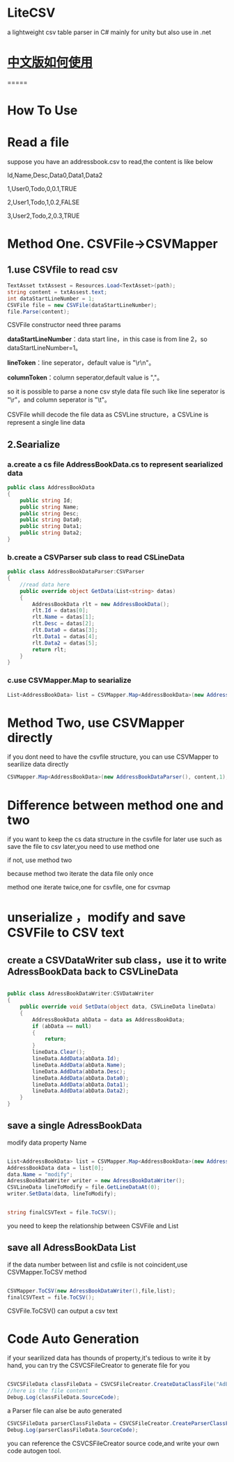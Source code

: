 # LiteCSV
a lightweight csv table parser in C# mainly for unity but also use in .net

# [中文版如何使用](/Docs/README_CN.md)

=====
# How To Use

# Read a file
suppose you have an addressbook.csv to read,the content is like below

Id,Name,Desc,Data0,Data1,Data2

1,User0,Todo,0,0.1,TRUE

2,User1,Todo,1,0.2,FALSE

3,User2,Todo,2,0.3,TRUE

# Method One. CSVFile->CSVMapper

## 1.use CSVfile to read csv

```csharp
TextAsset txtAssest = Resources.Load<TextAsset>(path);
string content = txtAssest.text;
int dataStartLineNumber = 1;
CSVFile file = new CSVFile(dataStartLineNumber);
file.Parse(content);
```

CSVFile constructor need three params


**dataStartLineNumber**：data start line，in this case is from line 2，so dataStartLineNumber=1。

**lineToken**：line seperator，default value is "\r\n"。

**columnToken**：column seperator,default value is ","。


so it is possible to parse a none csv style data file
such like line seperator is "\r"，and column seperator is "\t"。

CSVFile whill decode the file data as CSVLine structure，a CSVLine is represent a single line data

## 2.Searialize

### a.create a cs file AddressBookData.cs to represent searialized data

```csharp
public class AddressBookData
{
    public string Id;
    public string Name;
    public string Desc;
    public string Data0;
    public string Data1;
    public string Data2;
}
```

### b.create a CSVParser sub class to read CSLineData

```csharp
public class AddressBookDataParser:CSVParser
{
    //read data here
    public override object GetData(List<string> datas)
    {
        AddressBookData rlt = new AddressBookData();
        rlt.Id = datas[0];
        rlt.Name = datas[1];
        rlt.Desc = datas[2];
        rlt.Data0 = datas[3];
        rlt.Data1 = datas[4];
        rlt.Data2 = datas[5];
        return rlt;
    }
}
```

### c.use CSVMapper.Map to searialize

```csharp
List<AddressBookData> list = CSVMapper.Map<AddressBookData>(new AddressBookDataParser(), file);
```

# Method Two, use CSVMapper directly

if you dont need to have the csvfile structure, you can use CSVMapper to searilize data directly

```csharp
CSVMapper.Map<AddressBookData>(new AddressBookDataParser(), content,1);
```

# Difference between method one and two

if you want to keep the cs data structure in the csvfile for later use such as save the file to csv later,you need to use method one

if not, use method two

because method two iterate the data file only once

method one iterate twice,one for csvfile, one for csvmap

# unserialize ，modify and save CSVFile to CSV text

## create a CSVDataWriter sub class，use it to write AdressBookData back to CSVLineData

```csharp

public class AdressBookDataWriter:CSVDataWriter
{
    public override void SetData(object data, CSVLineData lineData)
    {
        AddressBookData abData = data as AddressBookData;
        if (abData == null)
        {
            return;
        }
        lineData.Clear();
        lineData.AddData(abData.Id);
        lineData.AddData(abData.Name);
        lineData.AddData(abData.Desc);
        lineData.AddData(abData.Data0);
        lineData.AddData(abData.Data1);
        lineData.AddData(abData.Data2);
    }
}

```

## save a single AdressBookData

modify data property Name

```csharp

List<AddressBookData> list = CSVMapper.Map<AddressBookData>(new AddressBookDataParser(), file);
AddressBookData data = list[0];
data.Name = "modify";
AdressBookDataWriter writer = new AdressBookDataWriter();
CSVLineData lineToModify = file.GetLineDataAt(0);
writer.SetData(data, lineToModify);


string finalCSVText = file.ToCSV();

```

you need to keep the relationship between CSVFile and List<AddressBookData>

## save all AdressBookData List

if the data number between list and csfile is not coincident,use CSVMapper.ToCSV method

```csharp

CSVMapper.ToCSV(new AdressBookDataWriter(),file,list);
finalCSVText = file.ToCSV();

```

CSVFile.ToCSV() can output a csv text

# Code Auto Generation

if your searilized data has thounds of property,it's tedious to write it by hand, you can try the CSVCSFileCreator to generate file for you


```csharp

CSVCSFileData classFileData = CSVCSFileCreator.CreateDataClassFile("AdBbookData", file.GetHeaderAt(0));
//here is the file content
Debug.Log(classFileData.SourceCode);

```

a Parser file can alse be auto generated

```csharp
CSVCSFileData parserClassFileData = CSVCSFileCreator.CreateParserClassFile("AdBbookData", file);
Debug.Log(parserClassFileData.SourceCode);
```

you can reference the CSVCSFileCreator source code,and write your own code autogen tool.

